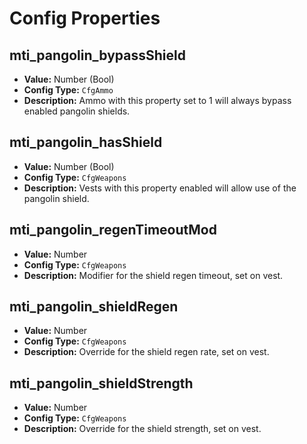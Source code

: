 # Config Properties

## mti_pangolin_bypassShield

- **Value:** Number (Bool)
- **Config Type:** `CfgAmmo`
- **Description:** Ammo with this property set to 1 will always bypass enabled pangolin shields.

## mti_pangolin_hasShield

- **Value:** Number (Bool)
- **Config Type:** `CfgWeapons`
- **Description:** Vests with this property enabled will allow use of the pangolin shield.

## mti_pangolin_regenTimeoutMod

- **Value:** Number
- **Config Type:** `CfgWeapons`
- **Description:** Modifier for the shield regen timeout, set on vest.

## mti_pangolin_shieldRegen

- **Value:** Number
- **Config Type:** `CfgWeapons`
- **Description:** Override for the shield regen rate, set on vest.

## mti_pangolin_shieldStrength

- **Value:** Number
- **Config Type:** `CfgWeapons`
- **Description:** Override for the shield strength, set on vest.

